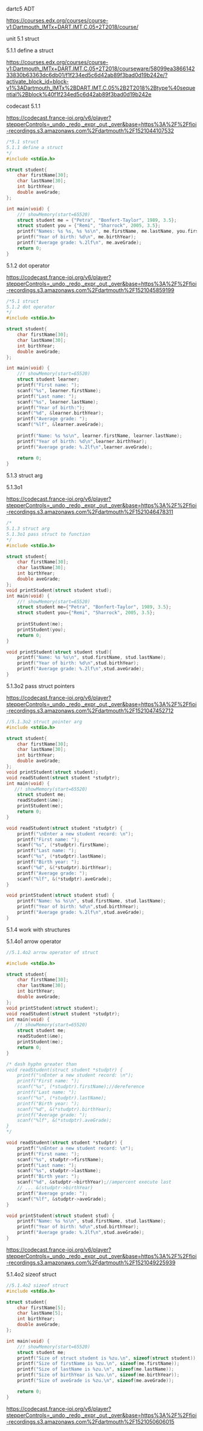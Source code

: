 dartc5 ADT

https://courses.edx.org/courses/course-v1:Dartmouth_IMTx+DART.IMT.C.05+2T2018/course/

unit 5.1 struct

5.1.1 define a struct

https://courses.edx.org/courses/course-v1:Dartmouth_IMTx+DART.IMT.C.05+2T2018/courseware/58099ea386614233830b63363dc6db01/f1f234ed5c6d42ab89f3bad0d19b242e/?activate_block_id=block-v1%3ADartmouth_IMTx%2BDART.IMT.C.05%2B2T2018%2Btype%40sequential%2Bblock%40f1f234ed5c6d42ab89f3bad0d19b242e

codecast 5.1.1

https://codecast.france-ioi.org/v6/player?stepperControls=_undo,_redo,_expr,_out,_over&base=https%3A%2F%2Ffioi-recordings.s3.amazonaws.com%2Fdartmouth%2F1521044107532

```c
/*5.1 struct
5.1.1 define a struct
*/
#include <stdio.h>

struct student{
    char firstName[30];
    char lastName[30];
    int birthYear;
    double aveGrade;
};

int main(void) {
	//! showMemory(start=65520)
    struct student me = {"Petra", "Bonfert-Taylor", 1989, 3.5};
    struct student you = {"Remi", "Sharrock", 2005, 3.5};
    printf("Names: %s %s, %s %s\n", me.firstName, me.lastName, you.firstName, you.lastName);
    printf("Year of birth: %d\n", me.birthYear);
    printf("Average grade: %.2lf\n", me.aveGrade);
	return 0;
}

```

5.1.2 dot operator

https://codecast.france-ioi.org/v6/player?stepperControls=_undo,_redo,_expr,_out,_over&base=https%3A%2F%2Ffioi-recordings.s3.amazonaws.com%2Fdartmouth%2F1521045859199

```c
/*5.1 struct
5.1.2 dot operator
*/
#include <stdio.h>

struct student{
	char firstName[30];
	char lastName[30];
	int birthYear;
	double aveGrade;
};

int main(void) {
    //! showMemory(start=65520)
    struct student learner;
    printf("First name: ");
    scanf("%s", learner.firstName);
    printf("Last name: ");
    scanf("%s", learner.lastName);
    printf("Year of birth:");
    scanf("%d", &learner.birthYear);
    printf("Average grade: ");
    scanf("%lf", &learner.aveGrade);
    
    printf("Name: %s %s\n", learner.firstName, learner.lastName);
	printf("Year of birth: %d\n",learner.birthYear);
	printf("Average grade: %.2lf\n",learner.aveGrade);
    
	return 0;
}

```

5.1.3 struct arg

5.1.3o1

https://codecast.france-ioi.org/v6/player?stepperControls=_undo,_redo,_expr,_out,_over&base=https%3A%2F%2Ffioi-recordings.s3.amazonaws.com%2Fdartmouth%2F1521046478311

```c
/*
5.1.3 struct arg
5.1.3o1 pass struct to function
*/
#include <stdio.h>

struct student{
	char firstName[30];
	char lastName[30];
	int birthYear;
	double aveGrade;
};
void printStudent(struct student stud);
int main(void) {
	//! showMemory(start=65520)
	struct student me={"Petra", "Bonfert-Taylor", 1989, 3.5};
	struct student you={"Remi", "Sharrock", 2005, 3.5};
	
	printStudent(me);
	printStudent(you);
	return 0;
}

void printStudent(struct student stud){
    printf("Name: %s %s\n", stud.firstName, stud.lastName);
	printf("Year of birth: %d\n",stud.birthYear);
	printf("Average grade: %.2lf\n",stud.aveGrade);
}
```

5.1.3o2 pass struct pointers

https://codecast.france-ioi.org/v6/player?stepperControls=_undo,_redo,_expr,_out,_over&base=https%3A%2F%2Ffioi-recordings.s3.amazonaws.com%2Fdartmouth%2F1521047452712

```c
//5.1.3o2 struct pointer arg
#include <stdio.h>

struct student{
	char firstName[30];
	char lastName[30];
	int birthYear;
	double aveGrade;
};
void printStudent(struct student);
void readStudent(struct student *studptr);
int main(void) {
   //! showMemory(start=65520)
    struct student me;
    readStudent(&me);
    printStudent(me);
	return 0;
}

void readStudent(struct student *studptr) {
    printf("\nEnter a new student record: \n");
    printf("First name: ");
    scanf("%s", (*studptr).firstName);
    printf("Last name: ");
    scanf("%s", (*studptr).lastName);
    printf("Birth year: ");
    scanf("%d", &(*studptr).birthYear);
    printf("Average grade: ");
    scanf("%lf", &(*studptr).aveGrade);
}

void printStudent(struct student stud) {
    printf("Name: %s %s\n", stud.firstName, stud.lastName);
	printf("Year of birth: %d\n",stud.birthYear);
	printf("Average grade: %.2lf\n",stud.aveGrade);
}
```

5.1.4 work with structures

5.1.4o1 arrow operator

```c
//5.1.4o2 arrow operator of struct

#include <stdio.h>

struct student{
	char firstName[30];
	char lastName[30];
	int birthYear;
	double aveGrade;
};
void printStudent(struct student);
void readStudent(struct student *studptr);
int main(void) {
   //! showMemory(start=65520)
    struct student me;
    readStudent(&me);
    printStudent(me);
	return 0;
}

/* dash hyphn greater than
void readStudent(struct student *studptr) {
    printf("\nEnter a new student record: \n");
    printf("First name: ");
    scanf("%s", (*studptr).firstName);//dereference 
    printf("Last name: ");
    scanf("%s", (*studptr).lastName);
    printf("Birth year: ");
    scanf("%d", &(*studptr).birthYear);
    printf("Average grade: ");
    scanf("%lf", &(*studptr).aveGrade);
}
*/

void readStudent(struct student *studptr) {
    printf("\nEnter a new student record: \n");
    printf("First name: ");
    scanf("%s", studptr->firstName);
    printf("Last name: ");
    scanf("%s", studptr->lastName);
    printf("Birth year: ");
    scanf("%d", &studptr->birthYear);//ampercent execute last
    // ... &(studptr->birthYear)
    printf("Average grade: ");
    scanf("%lf", &studptr->aveGrade);
}

void printStudent(struct student stud) {
    printf("Name: %s %s\n", stud.firstName, stud.lastName);
	printf("Year of birth: %d\n",stud.birthYear);
	printf("Average grade: %.2lf\n",stud.aveGrade);
}
```

https://codecast.france-ioi.org/v6/player?stepperControls=_undo,_redo,_expr,_out,_over&base=https%3A%2F%2Ffioi-recordings.s3.amazonaws.com%2Fdartmouth%2F1521049225939

5.1.4o2 sizeof struct

```c
//5.1.4o2 sizeof struct
#include <stdio.h>

struct student{
	char firstName[5];
	char lastName[5];
	int birthYear;
	double aveGrade;
};

int main(void) {
    //! showMemory(start=65520)
	struct student me;
    printf("Size of struct student is %zu.\n", sizeof(struct student));
    printf("Size of firstName is %zu.\n", sizeof(me.firstName));
    printf("Size of lastName is %zu.\n", sizeof(me.lastName));
    printf("Size of birthYear is %zu.\n", sizeof(me.birthYear));
    printf("Size of aveGrade is %zu.\n", sizeof(me.aveGrade));

	return 0;
}

```

https://codecast.france-ioi.org/v6/player?stepperControls=_undo,_redo,_expr,_out,_over&base=https%3A%2F%2Ffioi-recordings.s3.amazonaws.com%2Fdartmouth%2F1521050606015









